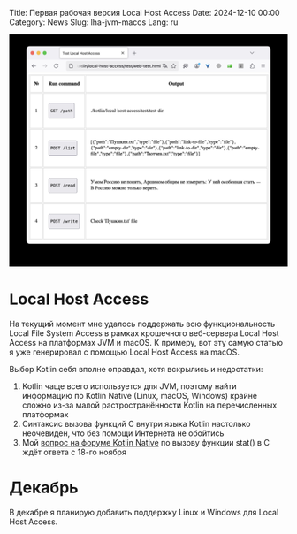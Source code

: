 Title: Первая рабочая версия Local Host Access
Date: 2024-12-10 00:00
Category: News
Slug: lha-jvm-macos
Lang: ru

![web-test][web-test]

# Local Host Access

На текущий момент мне удалось поддержать всю функциональность
Local File System Access в рамках крошечного веб-сервера Local Host Access
на платформах JVM и macOS. К примеру, вот эту самую статью я уже
генерировал с помощью Local Host Access на macOS.

Выбор Kotlin себя вполне оправдал, хотя вскрылись и недостатки:

1. Kotlin чаще всего используется для JVM, поэтому найти информацию по Kotlin Native (Linux, macOS, Windows) крайне сложно из-за малой растространённости Kotlin на перечисленных платформах
1. Синтаксис вызова функций C внутри языка Kotlin настолько неочевиден, что без помощи Интернета не обойтись
1. Мой [вопрос на форуме Kotlin Native][question] по вызову функции stat() в C ждёт ответа с 18-го ноября

# Декабрь

В декабре я планирую добавить поддержку Linux и Windows для Local Host Access.

[web-test]: ../../images/2024_web-test.jpg
[question]: https://discuss.kotlinlang.org/t/how-to-call-stat-c-function-to-get-file-type/29541
